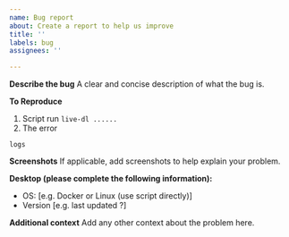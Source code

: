 ```yaml
---
name: Bug report
about: Create a report to help us improve
title: ''
labels: bug
assignees: ''

---
```


**Describe the bug**
A clear and concise description of what the bug is.

**To Reproduce**
1. Script run `live-dl ......`
2. The error
```
logs
```

**Screenshots**
If applicable, add screenshots to help explain your problem.

**Desktop (please complete the following information):**
 - OS: [e.g. Docker or Linux (use script directly)]
 - Version [e.g. last updated ?]

**Additional context**
Add any other context about the problem here.
